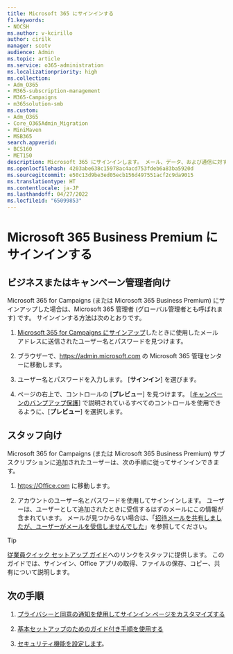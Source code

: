 ```yaml
---
title: Microsoft 365 にサインインする
f1.keywords:
- NOCSH
ms.author: v-kcirillo
author: cirilk
manager: scotv
audience: Admin
ms.topic: article
ms.service: o365-administration
ms.localizationpriority: high
ms.collection:
- Adm_O365
- M365-subscription-management
- M365-Campaigns
- m365solution-smb
ms.custom:
- Adm_O365
- Core_O365Admin_Migration
- MiniMaven
- MSB365
search.appverid:
- BCS160
- MET150
description: Microsoft 365 にサインインします。 メール、データ、および通信に対する、サイバーセキュリティの脅威から、ビジネス、実践、またはキャンペーンを保護します。
ms.openlocfilehash: 4203abe638c15978ac4acd753fdeb6a83ba5920d
ms.sourcegitcommit: e50c13d9be3ed05ecb156d497551acf2c9da9015
ms.translationtype: HT
ms.contentlocale: ja-JP
ms.lasthandoff: 04/27/2022
ms.locfileid: "65099853"
---
```

# <a name="sign-in-to-microsoft-365-business-premium"></a>Microsoft 365 Business Premium にサインインする

## <a name="for-business-or-campaign-admins"></a>ビジネスまたはキャンペーン管理者向け

Microsoft 365 for Campaigns (または Microsoft 365 Business Premium) にサインアップした場合は、Microsoft 365 管理者 (グローバル管理者とも呼ばれます) です。 サインインする方法は次のとおりです。

1. [Microsoft 365 for Campaigns にサインアップ](m365-campaigns-sign-up.md)したときに使用したメール アドレスに送信されたユーザー名とパスワードを見つけます。

2. ブラウザーで、<a href="https://go.microsoft.com/fwlink/p/?linkid=837890" target="_blank">https://admin.microsoft.com</a> の Microsoft 365 管理センターに移動します。

3. ユーザー名とパスワードを入力します。 [**サインイン**] を選びます。

4. ページの右上で、コントロールの [**プレビュー**] を見つけます。 [[キャンペーンのバンプアップ保護](m365-campaigns-security-overview.md)] で説明されているすべてのコントロールを使用できるように、[**プレビュー**] を選択します。

## <a name="for-staff"></a>スタッフ向け

Microsoft 365 for Campaigns (または Microsoft 365 Business Premium) サブスクリプションに追加されたユーザーは、次の手順に従ってサインインできます。

1. <a href="https://office.com" target="_blank">https://Office.com</a> に移動します。

2. アカウントのユーザー名とパスワードを使用してサインインします。 ユーザーは、ユーザーとして追加されたときに受信するはずのメールにこの情報が含まれています。 メールが見つからない場合は、「[招待メールを共有しましたが、ユーザーがメールを受信しませんでした](../admin/simplified-signup/admin-invite-business-standard.md#i-shared-an-email-invite-but-the-user-didnt-receive-the-email)」を参照してください。

> [!TIP]
> [従業員クイック セットアップ ガイド](../admin/setup/employee-quick-setup.md)へのリンクをスタッフに提供します。 このガイドでは、サインイン、Office アプリの取得、ファイルの保存、コピー、共有について説明します。

## <a name="next-steps"></a>次の手順

1. [プライバシーと同意の通知を使用してサインイン ページをカスタマイズする](m365-customize-sign-in.md)

2. [基本セットアップのためのガイド付き手順を使用する](m365bp-setup.md#use-the-guided-process-for-basic-setup)

3. [セキュリティ機能を設定します](m365bp-security-overview.md)。